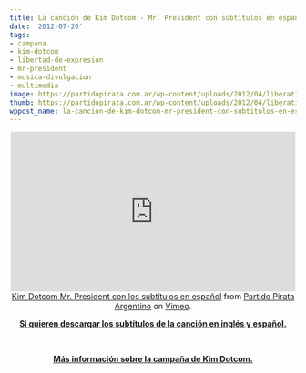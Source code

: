 ```yaml
---
title: La canción de Kim Dotcom - Mr. President con subtítulos en español.
date: '2012-07-20'
tags:
- campana
- kim-dotcom
- libertad-de-expresion
- mr-president
- musica-divulgacion
- multimedia
image: https://partidopirata.com.ar/wp-content/uploads/2012/04/liberation.jpg
thumb: https://partidopirata.com.ar/wp-content/uploads/2012/04/liberation-150x150.jpg
wppost_name: la-cancion-de-kim-dotcom-mr-president-con-subtitulos-en-espanol
---
```


<center><iframe src="http://player.vimeo.com/video/46100226" frameborder="0" width="500" height="281"></iframe></center><center></center><center><a href="http://vimeo.com/46100226">Kim Dotcom Mr. President con los subtítulos en español</a> from <a href="http://vimeo.com/user3611990">Partido Pirata Argentino</a> on <a href="http://vimeo.com">Vimeo</a>.</center>
<p style="text-align: center;"><strong><a href="http://www.subdivx.com/X6XMjkyMzkxX-cancion-mr-president-de-kim-dotcom.html" target="_blank">Si quieren descargar los subtítulos de la canción en inglés y español.</a></strong></p>
&nbsp;
<p style="text-align: center;"><strong><a href="http://alt1040.com/2012/07/kim-dotcom-mr-president" target="_blank">Más información sobre la campaña de Kim Dotcom.</a></strong></p>
